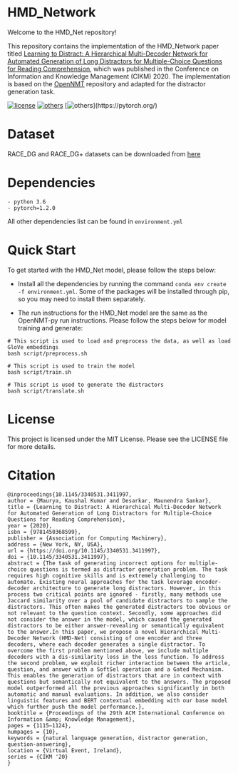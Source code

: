 # HMD_Network
Welcome to the HMD_Net repository!

This repository contains the implementation of the HMD_Network paper titled [Learning to Distract: A Hierarchical Multi-Decoder Network for Automated Generation of Long Distractors for Multiple-Choice Questions for Reading Comprehension](https://dl.acm.org/doi/pdf/10.1145/3340531.3411997), which was published in the Conference on Information and Knowledge Management (CIKM) 2020. The implementation is based on the [OpenNMT](https://github.com/OpenNMT/OpenNMT-py) repository and adapted for the distractor generation task.

[![license](https://img.shields.io/github/license/mashape/apistatus.svg?maxAge=2592000)](https://github.com/Arko98/Hostility-Detection-in-Hindi-Constraint-2021/blob/main/LICENSE)
[![others](https://img.shields.io/badge/Huggingface-Cuda%2011.1.0-brightgreen)](https://huggingface.co/)
[![others](https://img.shields.io/badge/PyTorch-Stable%20(1.8.1)-orange)](https://pytorch.org/)

# Dataset
RACE_DG and RACE_DG+ datasets can be downloaded from [here](https://iith-my.sharepoint.com/:f:/g/personal/cs18resch11003_iith_ac_in/Ep53QDxqDfFKqekYccbOPAkBjmEyZxirbGu52x-3aNSPUA?e=15HY9m)

# Dependencies

```
- python 3.6
- pytorch=1.2.0
```
All other dependencies list can be found in `environment.yml`

# Quick Start
To get started with the HMD_Net model, please follow the steps below:

- Install all the dependencies by running the command `conda env create -f environment.yml`. Some of the packages will be installed through pip, so you may need to install them separately.

- The run instructions for the HMD_Net model are the same as the OpenNMT-py run instructions. Please follow the steps below for model training  and generate:
```
# This script is used to load and preprocess the data, as well as load GloVe embeddings
bash script/preprocess.sh

# This script is used to train the model
bash script/train.sh 

# This script is used to generate the distractors
bash script/translate.sh 
```

# License
This project is licensed under the MIT License. Please see the LICENSE file for more details.

# Citation
```
@inproceedings{10.1145/3340531.3411997,
author = {Maurya, Kaushal Kumar and Desarkar, Maunendra Sankar},
title = {Learning to Distract: A Hierarchical Multi-Decoder Network for Automated Generation of Long Distractors for Multiple-Choice Questions for Reading Comprehension},
year = {2020},
isbn = {9781450368599},
publisher = {Association for Computing Machinery},
address = {New York, NY, USA},
url = {https://doi.org/10.1145/3340531.3411997},
doi = {10.1145/3340531.3411997},
abstract = {The task of generating incorrect options for multiple-choice questions is termed as distractor generation problem. The task requires high cognitive skills and is extremely challenging to automate. Existing neural approaches for the task leverage encoder-decoder architecture to generate long distractors. However, in this process two critical points are ignored - firstly, many methods use Jaccard similarity over a pool of candidate distractors to sample the distractors. This often makes the generated distractors too obvious or not relevant to the question context. Secondly, some approaches did not consider the answer in the model, which caused the generated distractors to be either answer-revealing or semantically equivalent to the answer.In this paper, we propose a novel Hierarchical Multi-Decoder Network (HMD-Net) consisting of one encoder and three decoders, where each decoder generates a single distractor. To overcome the first problem mentioned above, we include multiple decoders with a dis-similarity loss in the loss function. To address the second problem, we exploit richer interaction between the article, question, and answer with a SoftSel operation and a Gated Mechanism. This enables the generation of distractors that are in context with questions but semantically not equivalent to the answers. The proposed model outperformed all the previous approaches significantly in both automatic and manual evaluations. In addition, we also consider linguistic features and BERT contextual embedding with our base model which further push the model performance.},
booktitle = {Proceedings of the 29th ACM International Conference on Information &amp; Knowledge Management},
pages = {1115–1124},
numpages = {10},
keywords = {natural language generation, distractor generation, question-answering},
location = {Virtual Event, Ireland},
series = {CIKM '20}
}
```
